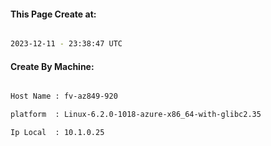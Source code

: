 
   
#### This Page Create at:

```bash

2023-12-11 - 23:38:47 UTC

```

#### Create By Machine:

```bash

Host Name : fv-az849-920

platform  : Linux-6.2.0-1018-azure-x86_64-with-glibc2.35

Ip Local  : 10.1.0.25

```


